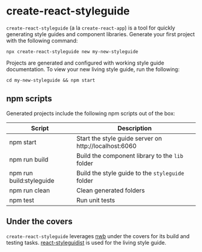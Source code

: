 # create-react-styleguide

`create-react-styleguide` (a la `create-react-app`) is a tool for quickly generating style guides and component libraries. Generate your first project with the following command:

```
npx create-react-styleguide new my-new-styleguide
```

Projects are generated and configured with working style guide documentation. To view your new living style guide, run the following:

```
cd my-new-styleguide && npm start
```

## npm scripts

Generated projects include the following npm scripts out of the box:

| Script    | Description |
| --------- | ----------- |
| npm start | Start the style guide server on http://localhost:6060 |
| npm run build | Build the component library to the `lib` folder |
| npm run build:styleguide | Build the style guide to the `styleguide` folder |
| npm run clean | Clean generated folders |
| npm test | Run unit tests |

## Under the covers

`create-react-styleguide` leverages [nwb](https://github.com/insin/nwb) under the covers for its build and testing tasks. [react-styleguidist](https://react-styleguidist.js.org/) is used for the living style guide.
